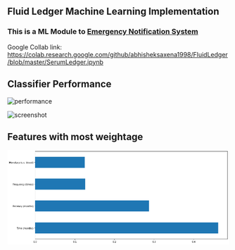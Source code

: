 ## Fluid Ledger Machine Learning Implementation

### This is a ML Module to <a href="https://github.com/abhisheksaxena1998/Emergency-Blood-Plasma-Notification-System">Emergency Notification System</a>

Google Collab link: https://colab.research.google.com/github/abhisheksaxena1998/FluidLedger/blob/master/SerumLedger.ipynb

## Classifier Performance

![performance](/Images/variationt.png)

![screenshot](/Images/variationte.png)

## Features with most weightage

![performance](/Images/most.png)
